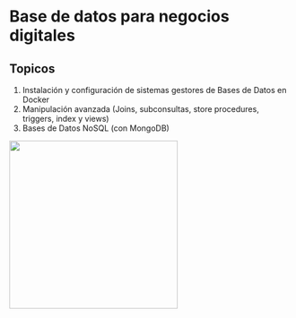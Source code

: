 # Base de datos para negocios digitales

## Topicos

1. Instalación y configuración de sistemas gestores de Bases de Datos en Docker
2. Manipulación avanzada (Joins, subconsultas, store procedures, triggers, index y views)
3. Bases de Datos NoSQL (con MongoDB)


<img src="https://imgs.search.brave.com/UklUBZik3I7ULw_sjhIeeqKx4297Htx9RYfEJNCxr6I/rs:fit:860:0:0:0/g:ce/aHR0cHM6Ly9oaXBz/LmhlYXJzdGFwcHMu/Y29tL2htZy1wcm9k/L2ltYWdlcy9nZXR0/eWltYWdlcy01NDg0/Mjg2MDMtNjQ5OTY1/ZDVjZjJlYi5qcGc_/Y3JvcD0wLjU3M3h3/OjEuMDB4aDswLjEy/NHh3LDAmcmVzaXpl/PTk4MDoq" width="300" height="300">


